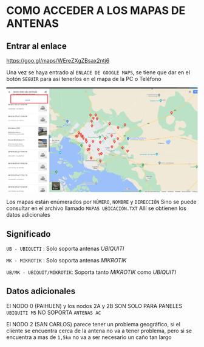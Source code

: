 # COMO ACCEDER A LOS MAPAS DE ANTENAS

## Entrar al enlace

https://goo.gl/maps/WEreZXgZBsax2ntj6

Una vez se haya entrado al `ENLACE DE GOOGLE MAPS`, se tiene que dar en el botón `SEGUIR` para así tenerlos en el mapa de la PC o Teléfono

![mapas](./COMO_AGREGAR_A_MIS_MAPAS.png)

Los mapas están enúmerados por `NÚMERO`, `NOMBRE` y `DIRECCIÓN`
Sino se puede consultar en el archivo llamado `MAPAS UBICACIÓN.TXT`
Allí se obtienen los datos adicionales

## Significado

`UB - UBIQUITI` : Solo soporta antenas *UBIQUITI*


`MK - MIKROTIK` : Solo soporta antenas *MIKROTIK*


`UB/MK - UBIQUIT/MIKROTIK`: Soporta tanto *MIKROTIK* como *UBIQUITI*


## Datos adicionales

El NODO 0 (PAIHUEN) y los nodos 2A y 2B SON SOLO PARA PANELES `UBIQUITI M5` NO SOPORTA `ANTENAS AC`


El NODO 2 (SAN CARLOS) parece tener un problema geográfico, si el cliente se encuentra cerca de la antena no va a tener problema, pero si se encuentra a mas de `1,5km` no va a ser necesario un caño tan largo
